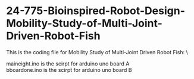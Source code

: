 # 24-775-Bioinspired-Robot-Design-Mobility-Study-of-Multi-Joint-Driven-Robot-Fish
This is the coding file for Mobility Study of Multi-Joint Driven Robot Fish:
\

maineight.ino is the scirpt for arduino uno board A\
bboardone.ino is the scirpt for arduino uno board B
